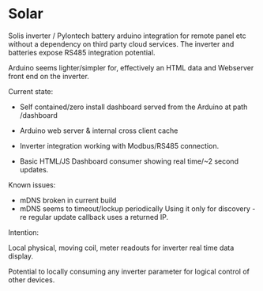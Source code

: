 # Solar
Solis inverter / Pylontech battery arduino integration for remote panel etc without a dependency on third party cloud services.
The inverter and batteries expose RS485 integration potential.

Arduino seems lighter/simpler for, effectively an HTML data and Webserver front end on the inverter.

Current state:

 - Self contained/zero install dashboard served from the Arduino at path <ip>/dashboard
 
 - Arduino web server & internal cross client cache
 - Inverter integration working with Modbus/RS485 connection.
 - Basic HTML/JS Dashboard consumer showing real time/~2 second updates.

Known issues:

- mDNS broken in current build
- mDNS seems to timeout/lockup periodically
  Using it only for discovery - re regular update callback uses a returned IP.

Intention:

Local physical, moving coil, meter readouts for inverter real time data display.

Potential to locally consuming any inverter parameter for logical control of other devices.

